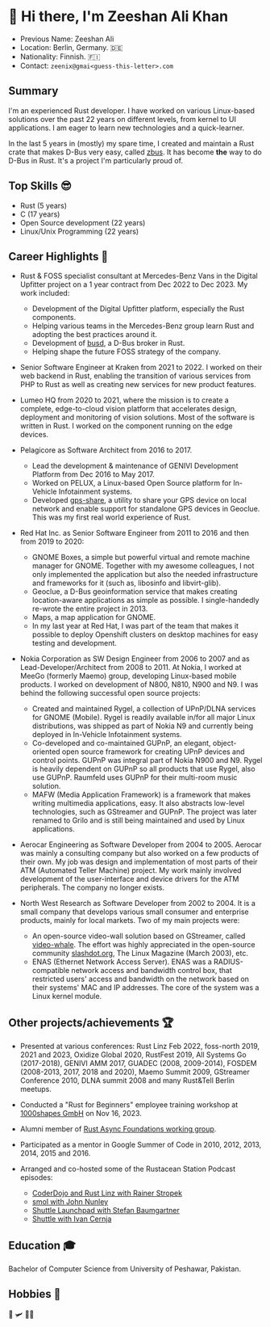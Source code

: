 # 👋 Hi there, I'm Zeeshan Ali Khan

* Previous Name: Zeeshan Ali
* Location: Berlin, Germany. 🇩🇪
* Nationality: Finnish. 🇫🇮
* Contact: `zeenix@gmai<guess-this-letter>.com`

## Summary

I'm an experienced Rust developer. I have worked on various Linux-based solutions over the past 22
years on different levels, from kernel to UI applications. I am eager to learn new technologies and 
a quick-learner.

In the last 5 years in (mostly) my spare time, I created and maintain a Rust crate that makes D-Bus
very easy, called [zbus]. It has become **the** way to do D-Bus in Rust. It's a project I'm
particularly proud of. 

## Top Skills 😎

* Rust (5 years)
* C (17 years)
* Open Source development (22 years)
* Linux/Unix Programming (22 years)

## Career Highlights 🚀

* Rust & FOSS specialist consultant at Mercedes-Benz Vans in the Digital Upfitter project on a 1
  year contract from Dec 2022 to Dec 2023. My work included:
  * Development of the Digital Upfitter platform, especially the Rust components.
  * Helping various teams in the Mercedes-Benz group learn Rust and adopting the best practices
    around it. 
  * Development of [busd], a D-Bus broker in Rust.
  * Helping shape the future FOSS strategy of the company.

* Senior Software Engineer at Kraken from 2021 to 2022. I worked on their web backend in Rust,
  enabling the transition of various services from PHP to Rust as well as creating new services for 
  new product features.

* Lumeo HQ from 2020 to 2021, where the mission is to create a complete, edge-to-cloud vision
  platform that accelerates design, deployment and monitoring of vision solutions. Most of the 
  software is written in Rust. I worked on the component running on the edge devices.

* Pelagicore as Software Architect from 2016 to 2017.
  * Lead the development & maintenance of GENIVI Development Platform from Dec 2016 to May 2017.
  * Worked on PELUX, a Linux-based Open Source platform for In-Vehicle Infotainment systems.
  * Developed [gps-share], a utility to share your GPS device on local network and enable support
    for standalone GPS devices in Geoclue. This was my first real world experience of Rust.

* Red Hat Inc. as Senior Software Engineer from 2011 to 2016 and then from 2019 to 2020:
  * GNOME Boxes, a simple but powerful virtual and remote machine manager for GNOME. Together with
    my awesome colleagues, I not only implemented the application but also the needed
    infrastructure and frameworks for it (such as, libosinfo and libvirt-glib).
  * Geoclue, a D-Bus geoinformation service that makes creating location-aware applications as
    simple as possible. I single-handedly re-wrote the entire project in 2013.
  * Maps, a map application for GNOME.
  * In my last year at Red Hat, I was part of the team that makes it possible to deploy Openshift
    clusters on desktop machines for easy testing and development.

* Nokia Corporation as SW Design Engineer from 2006 to 2007 and as Lead-Developer/Architect from
  2008 to 2011. At Nokia, I worked at MeeGo (formerly Maemo) group, developing Linux-based mobile
  products. I worked on development of N800, N810, N900 and N9. I was behind the following
  successful open source projects:
  * Created and maintained Rygel, a collection of UPnP/DLNA services for GNOME (Mobile). Rygel is
    readily available in/for all major Linux distributions, was shipped as part of Nokia N9 and
    currently being deployed in In-Vehicle Infotainment systems.
  * Co-developed and co-maintained GUPnP, an elegant, object-oriented open source framework for
    creating UPnP devices and control points. GUPnP was integral part of Nokia N900 and N9.
    Rygel is heavily dependent on GUPnP so all products that use Rygel, also use GUPnP. Raumfeld
    uses GUPnP for their multi-room music solution.
  * MAFW (Media Application Framework) is a framework that makes writing multimedia applications,
    easy. It also abstracts low-level technologies, such as GStreamer and GUPnP. The project was
    later renamed to Grilo and is still being maintained and used by Linux applications.

* Aerocar Engineering as Software Developer from 2004 to 2005. Aerocar was mainly a consulting
  company but also worked on a few products of their own. My job was design and implementation of
  most parts of their ATM (Automated Teller Machine) project. My work mainly involved development
  of the user-interface and device drivers for the ATM peripherals. The company no longer exists.

* North West Research as Software Developer from 2002 to 2004. It is a small company that develops
  various small consumer and enterprise products, mainly for local markets. Two of my main projects
  were:
  * An open-source video-wall solution based on GStreamer, called [video-whale]. The effort was
    highly appreciated in the open-source community [slashdot.org], The Linux Magazine (March 2003),
    etc.
  * ENAS (Ethernet Network Access Server). ENAS was a RADIUS-compatible network access and bandwidth
    control box, that restricted users' access and bandwidth on the network based on their systems'
    MAC and IP addresses. The core of the system was a Linux kernel module.

## Other projects/achievements 🏆

* Presented at various conferences: Rust Linz Feb 2022, foss-north 2019, 2021 and 2023,
  Oxidize Global 2020, RustFest 2019, All Systems Go (2017-2018), GENIVI AMM 2017,
  GUADEC (2008, 2009-2014), FOSDEM (2008-2013, 2017, 2018 and 2020), Maemo Summit 2009,
  GStreamer Conference 2010, DLNA summit 2008 and many Rust&Tell Berlin meetups.

* Conducted a "Rust for Beginners" employee training workshop at [1000shapes GmbH] on Nov 16, 2023.

* Alumni member of [Rust Async Foundations working group][rafwg].
  
* Participated as a mentor in Google Summer of Code in 2010, 2012, 2013, 2014, 2015 and 2016.

* Arranged and co-hosted some of the Rustacean Station Podcast episodes:
  * [CoderDojo and Rust Linz with Rainer Stropek][rainer]
  * [smol with John Nunley][nunley]
  * [Shuttle Launchpad with Stefan Baumgartner][baumgartner]
  * [Shuttle with Ivan Cernja][cerna]

## Education 🎓

Bachelor of Computer Science from University of Peshawar, Pakistan.

## Hobbies 🎸

🚁 🛩 🖖🏼


[zbus]: https://github.com/dbus2/zbus/
[busd]: https://github.com/dbus2/busd
[gps-share]: https://github.com/zeenix/gps-share
[video-whale]: https://gstreamer.freedesktop.org/apps/videowhale.html
[slashdot.org]: https://hardware.slashdot.org/story/02/11/01/2324207/making-a-videowall
[rafwg]: https://www.rust-lang.org/governance/wgs/wg-async
[rainer]: https://rustacean-station.org/episode/rainer-stropek/
[nunley]: https://rustacean-station.org/episode/john-nunley/
[baumgartner]: https://rustacean-station.org/episode/stefan-baumgartner/
[cerna]: https://rustacean-station.org/episode/ivan-cernja/
[1000shapes GmbH]: https://1000shapes.com/en/
